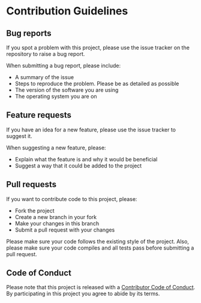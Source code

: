 # Contribution Guidelines

## Bug reports

If you spot a problem with this project, please use the issue tracker on the repository to raise a bug report.

When submitting a bug report, please include:

* A summary of the issue
* Steps to reproduce the problem. Please be as detailed as possible
* The version of the software you are using
* The operating system you are on

## Feature requests

If you have an idea for a new feature, please use the issue tracker to suggest it.

When suggesting a new feature, please:

* Explain what the feature is and why it would be beneficial
* Suggest a way that it could be added to the project

## Pull requests

If you want to contribute code to this project, please:

* Fork the project
* Create a new branch in your fork
* Make your changes in this branch
* Submit a pull request with your changes

Please make sure your code follows the existing style of the project. Also, please make sure your code compiles and all tests pass before submitting a pull request.

## Code of Conduct

Please note that this project is released with a [Contributor Code of Conduct](CODE_OF_CONDUCT.md). By participating in this project you agree to abide by its terms.
